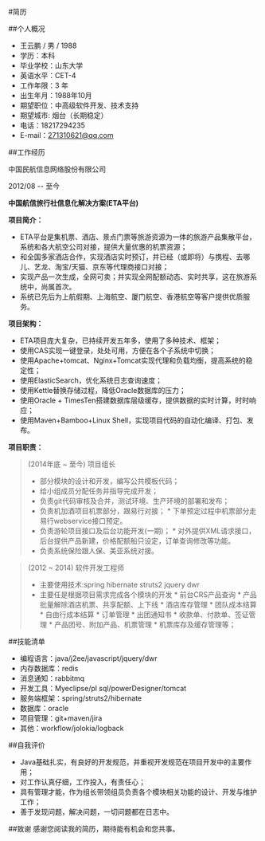 #简历

##个人概况

* 王云鹏 / 男 / 1988
* 学历：本科
* 毕业学校：山东大学
* 英语水平：CET-4
* 工作年限：3 年
* 出生年月：1988年10月
* 期望职位：中高级软件开发、技术支持
* 期望城市: 烟台（长期稳定）
* 电话：18217294235
* E-mail：271310621@qq.com


##工作经历 


中国民航信息网络股份有限公司    


2012/08 -- 至今 

**中国航信旅行社信息化解决方案(ETA平台)**

**项目简介：**

* ETA平台是集机票、酒店、景点门票等旅游资源为一体的旅游产品集散平台，系统和各大航空公司对接，提供大量优惠的机票资源；
* 和全国多家酒店合作，实现酒店实时预订，并已经（或即将）与携程、去哪儿、艺龙、淘宝/天猫、京东等代理商接口对接；
* 实现产品一次生成，全网可卖；并实现全网配额动态、实时共享，这在旅游系统中，尚属首次。
* 系统已先后为上航假期、上海航空、厦门航空、香港航空等客户提供优质服务。

**项目架构：**

* ETA项目庞大复杂，已持续开发五年多，使用了多种技术、框架；
* 使用CAS实现一键登录，处处可用，方便在各个子系统中切换；
* 使用Apache+tomcat、Nginx+Tomcat实现代理和负载均衡，提高系统的稳定性；
* 使用ElasticSearch，优化系统日志查询速度；
* 使用Kettle替换存储过程，降低Oracle数据库的压力；
* 使用Oracle + TimesTen搭建数据库层级缓存，提供数据的实时计算，时时响应；
* 使用Maven+Bamboo+Linux Shell，实现项目代码的自动化编译、打包、发布。

**项目职责：**

>(2014年底 ~ 至今) 项目组长
>* 部分模块的设计和开发，编写公共模板代码；
>* 给小组成员分配任务并指导完成开发；
>* 负责git代码审核及合并，测试环境、生产环境的部署和发布；
>* 负责机加酒项目机票部分，跟易行对接；
	* 下单预定过程中机票部分走易行webservice接口预定。
>* 负责游轮项目接口及后台功能开发(一期)；
	* 对外提供XML请求接口，后台提供产品新建，价格配额船只设定，订单查询修改等功能。
>* 负责系统保险跟人保、美亚系统对接。

>(2012 ~ 2014) 软件开发工程师 
>* 主要使用技术:spring hibernate struts2 jquery dwr
>* 主要任是根据项目需求完成各个模块的开发
	* 前台CRS产品查询
	* 产品批量解除酒店机票、共享配额、上下线
	* 酒店库存管理
	* 团队成本结算
	* 自由行成本结算
	* 订单管理
	* 出团通知书
	* 收款单、付款单、签证管理
	* 产品团号、附加产品、机票管理
	* 机票库存及缓存管理等；
>


##技能清单

* 编程语言：java/j2ee/javascript/jquery/dwr
* 内存数据库：redis
* 消息通知：rabbitmq
* 开发工具：Myeclipse/pl sql/powerDesigner/tomcat
* 服务端框架：spring/struts2/hibernate
* 数据库：oracle
* 项目管理：git+maven/jira
* 其他：workflow/jolokia/logback



##自我评价

* Java基础扎实，有良好的开发规范，并重视开发规范在项目开发中的主要作用；
* 对工作认真仔细，工作投入，有责任心；
* 具有管理才能，作为组长带领组员负责各个模块相关功能的设计、开发与维护工作；
* 善于发现问题，解决问题，一切问题都在日志中。


##致谢
感谢您阅读我的简历，期待能有机会和您共事。

<!--
------------------------------------------------------------------------------------------------------------------
  离职原因：定居烟台
------------------------------------------------加油----------------------------------------------------------------
-->
